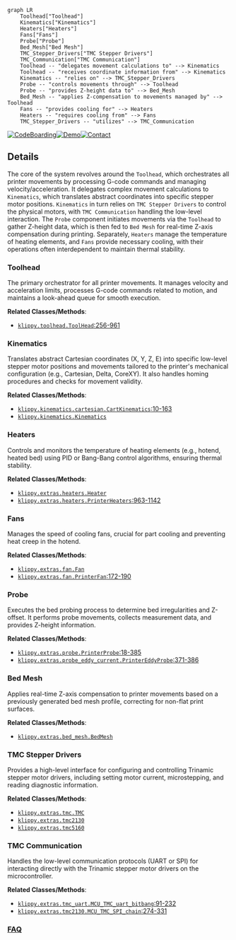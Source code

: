 ```mermaid
graph LR
    Toolhead["Toolhead"]
    Kinematics["Kinematics"]
    Heaters["Heaters"]
    Fans["Fans"]
    Probe["Probe"]
    Bed_Mesh["Bed Mesh"]
    TMC_Stepper_Drivers["TMC Stepper Drivers"]
    TMC_Communication["TMC Communication"]
    Toolhead -- "delegates movement calculations to" --> Kinematics
    Toolhead -- "receives coordinate information from" --> Kinematics
    Kinematics -- "relies on" --> TMC_Stepper_Drivers
    Probe -- "controls movements through" --> Toolhead
    Probe -- "provides Z-height data to" --> Bed_Mesh
    Bed_Mesh -- "applies Z-compensation to movements managed by" --> Toolhead
    Fans -- "provides cooling for" --> Heaters
    Heaters -- "requires cooling from" --> Fans
    TMC_Stepper_Drivers -- "utilizes" --> TMC_Communication
```

[![CodeBoarding](https://img.shields.io/badge/Generated%20by-CodeBoarding-9cf?style=flat-square)](https://github.com/CodeBoarding/CodeBoarding)[![Demo](https://img.shields.io/badge/Try%20our-Demo-blue?style=flat-square)](https://www.codeboarding.org/demo)[![Contact](https://img.shields.io/badge/Contact%20us%20-%20contact@codeboarding.org-lightgrey?style=flat-square)](mailto:contact@codeboarding.org)

## Details

The core of the system revolves around the `Toolhead`, which orchestrates all printer movements by processing G-code commands and managing velocity/acceleration. It delegates complex movement calculations to `Kinematics`, which translates abstract coordinates into specific stepper motor positions. `Kinematics` in turn relies on `TMC Stepper Drivers` to control the physical motors, with `TMC Communication` handling the low-level interaction. The `Probe` component initiates movements via the `Toolhead` to gather Z-height data, which is then fed to `Bed Mesh` for real-time Z-axis compensation during printing. Separately, `Heaters` manage the temperature of heating elements, and `Fans` provide necessary cooling, with their operations often interdependent to maintain thermal stability.

### Toolhead
The primary orchestrator for all printer movements. It manages velocity and acceleration limits, processes G-code commands related to motion, and maintains a look-ahead queue for smooth execution.


**Related Classes/Methods**:

- <a href="https://github.com/KalicoCrew/kalico/blob/main/klippy/toolhead.py#L256-L961" target="_blank" rel="noopener noreferrer">`klippy.toolhead.ToolHead`:256-961</a>


### Kinematics
Translates abstract Cartesian coordinates (X, Y, Z, E) into specific low-level stepper motor positions and movements tailored to the printer's mechanical configuration (e.g., Cartesian, Delta, CoreXY). It also handles homing procedures and checks for movement validity.


**Related Classes/Methods**:

- <a href="https://github.com/KalicoCrew/kalico/blob/main/klippy/kinematics/cartesian.py#L10-L163" target="_blank" rel="noopener noreferrer">`klippy.kinematics.cartesian.CartKinematics`:10-163</a>
- <a href="https://github.com/KalicoCrew/kalico/blob/main/klippy/kinematics/__init__.py" target="_blank" rel="noopener noreferrer">`klippy.kinematics.Kinematics`</a>


### Heaters
Controls and monitors the temperature of heating elements (e.g., hotend, heated bed) using PID or Bang-Bang control algorithms, ensuring thermal stability.


**Related Classes/Methods**:

- <a href="https://github.com/KalicoCrew/kalico/blob/main/klippy/extras/heaters.py" target="_blank" rel="noopener noreferrer">`klippy.extras.heaters.Heater`</a>
- <a href="https://github.com/KalicoCrew/kalico/blob/main/klippy/extras/heaters.py#L963-L1142" target="_blank" rel="noopener noreferrer">`klippy.extras.heaters.PrinterHeaters`:963-1142</a>


### Fans
Manages the speed of cooling fans, crucial for part cooling and preventing heat creep in the hotend.


**Related Classes/Methods**:

- <a href="https://github.com/KalicoCrew/kalico/blob/main/klippy/extras/fan.py" target="_blank" rel="noopener noreferrer">`klippy.extras.fan.Fan`</a>
- <a href="https://github.com/KalicoCrew/kalico/blob/main/klippy/extras/fan.py#L172-L190" target="_blank" rel="noopener noreferrer">`klippy.extras.fan.PrinterFan`:172-190</a>


### Probe
Executes the bed probing process to determine bed irregularities and Z-offset. It performs probe movements, collects measurement data, and provides Z-height information.


**Related Classes/Methods**:

- <a href="https://github.com/KalicoCrew/kalico/blob/main/klippy/extras/probe.py#L18-L385" target="_blank" rel="noopener noreferrer">`klippy.extras.probe.PrinterProbe`:18-385</a>
- <a href="https://github.com/KalicoCrew/kalico/blob/main/klippy/extras/probe_eddy_current.py#L371-L386" target="_blank" rel="noopener noreferrer">`klippy.extras.probe_eddy_current.PrinterEddyProbe`:371-386</a>


### Bed Mesh
Applies real-time Z-axis compensation to printer movements based on a previously generated bed mesh profile, correcting for non-flat print surfaces.


**Related Classes/Methods**:

- <a href="https://github.com/KalicoCrew/kalico/blob/main/klippy/extras/bed_mesh.py" target="_blank" rel="noopener noreferrer">`klippy.extras.bed_mesh.BedMesh`</a>


### TMC Stepper Drivers
Provides a high-level interface for configuring and controlling Trinamic stepper motor drivers, including setting motor current, microstepping, and reading diagnostic information.


**Related Classes/Methods**:

- <a href="https://github.com/KalicoCrew/kalico/blob/main/klippy/extras/tmc.py" target="_blank" rel="noopener noreferrer">`klippy.extras.tmc.TMC`</a>
- <a href="https://github.com/KalicoCrew/kalico/blob/main/klippy/extras/tmc2130.py" target="_blank" rel="noopener noreferrer">`klippy.extras.tmc2130`</a>
- <a href="https://github.com/KalicoCrew/kalico/blob/main/klippy/extras/tmc5160.py" target="_blank" rel="noopener noreferrer">`klippy.extras.tmc5160`</a>


### TMC Communication
Handles the low-level communication protocols (UART or SPI) for interacting directly with the Trinamic stepper motor drivers on the microcontroller.


**Related Classes/Methods**:

- <a href="https://github.com/KalicoCrew/kalico/blob/main/klippy/extras/tmc_uart.py#L91-L232" target="_blank" rel="noopener noreferrer">`klippy.extras.tmc_uart.MCU_TMC_uart_bitbang`:91-232</a>
- <a href="https://github.com/KalicoCrew/kalico/blob/main/klippy/extras/tmc2130.py#L274-L331" target="_blank" rel="noopener noreferrer">`klippy.extras.tmc2130.MCU_TMC_SPI_chain`:274-331</a>




### [FAQ](https://github.com/CodeBoarding/GeneratedOnBoardings/tree/main?tab=readme-ov-file#faq)